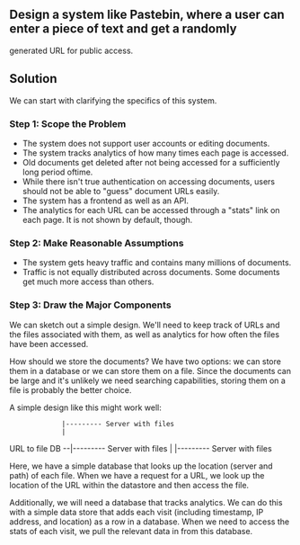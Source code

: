 ## Design a system like Pastebin, where a user can enter a piece of text and get a randomly
generated URL for public access.

## Solution
We can start with clarifying the specifics of this system.

### Step 1: Scope the Problem
- The system does not support user accounts or editing documents.
- The system tracks analytics of how many times each page is accessed.
- Old documents get deleted after not being accessed for a sufficiently long period oftime.
- While there isn't true authentication on accessing documents, users should not be able to "guess"
  document URLs easily.
- The system has a frontend as well as an API.
- The analytics for each URL can be accessed through a "stats" link on each page. It is not shown by
  default, though.

### Step 2: Make Reasonable Assumptions
- The system gets heavy traffic and contains many millions of documents.
- Traffic is not equally distributed across documents. Some documents get much more access than
  others.

### Step 3: Draw the Major Components
We can sketch out a simple design. We'll need to keep track of URLs and the files associated with them, as
well as analytics for how often the files have been accessed.

How should we store the documents? We have two options: we can store them in a database or we can
store them on a file. Since the documents can be large and it's unlikely we need searching capabilities,
storing them on a file is probably the better choice.

A simple design like this might work well:
>
                 |--------- Server with files
                 |
URL to file DB --|--------- Server with files
                 |
                 |--------- Server with files

Here, we have a simple database that looks up the location (server and path) of each file. When we have a
request for a URL, we look up the location of the URL within the datastore and then access the file.

Additionally, we will need a database that tracks analytics. We can do this with a simple data store that adds
each visit (including timestamp, IP address, and location) as a row in a database. When we need to access
the stats of each visit, we pull the relevant data in from this database.